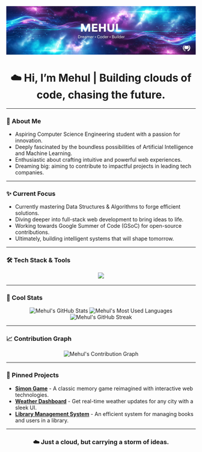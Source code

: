 <div align="center">
  <a href="https://github.com/Mehulsuthar817">
    <img src="./Gemini_Generated_Image_h3ko1mh3ko1mh3ko (1).png">
  </a>
</div>

<div align="center">
  <h1>☁️ Hi, I’m Mehul | Building clouds of code, chasing the future.</h1>
</div>

---

### 🌌 About Me

* Aspiring Computer Science Engineering student with a passion for innovation.
* Deeply fascinated by the boundless possibilities of Artificial Intelligence and Machine Learning.
* Enthusiastic about crafting intuitive and powerful web experiences.
* Dreaming big: aiming to contribute to impactful projects in leading tech companies.

---

### ✨ Current Focus

* Currently mastering Data Structures & Algorithms to forge efficient solutions.
* Diving deeper into full-stack web development to bring ideas to life.
* Working towards Google Summer of Code (GSoC) for open-source contributions.
* Ultimately, building intelligent systems that will shape tomorrow.

---

### 🛠️ Tech Stack & Tools

<p align="center">
  <img src="https://skillicons.dev/icons?i=c,cpp,py,html,css,js,php,bootstrap,git,postman,mysql,mongodb,express,react,nodejs&theme=dark" />
</p>


---

### 🚀 Cool Stats

<div align="center">
  <img src="https://github-readme-stats.vercel.app/api?username=Mehulsuthar817&show_icons=true&theme=dark&hide_border=true&count_private=true" alt="Mehul's GitHub Stats" />
  <img src="https://github-readme-stats.vercel.app/api/top-langs/?username=Mehulsuthar817&layout=compact&theme=dark&hide_border=true" alt="Mehul's Most Used Languages" />
  <br>
  <img src="https://github-readme-streak-stats.herokuapp.com/?user=Mehulsuthar817&theme=dark&hide_border=true" alt="Mehul's GitHub Streak" />
</div>

---

### 📈 Contribution Graph

<div align="center">
  <img src="https://github-readme-activity-graph.vercel.app/graph?username=Mehulsuthar817&theme=merko&hide_border=true" alt="Mehul's Contribution Graph" />
</div>

---

### 🌟 Pinned Projects

* **[Simon Game](https://github.com/Mehulsuthar817/simon-game)** - A classic memory game reimagined with interactive web technologies.
* **[Weather Dashboard](https://github.com/Mehulsuthar817/Weather-Forecast )** - Get real-time weather updates for any city with a sleek UI.
* **[Library Management System](https://github.com/Mehulsuthar817/library-management-system)** - An efficient system for managing books and users in a library.

---

<div align="center">
  <h3>☁️ Just a cloud, but carrying a storm of ideas.</h3>
</div>
